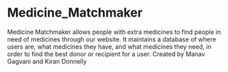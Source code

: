 # Medicine_Matchmaker
Medicine Matchmaker allows people with extra medicines to find people in need of medicines through our website. It maintains a database of where users are, what medicines they have, and what medicines they need, in order to find the best donor or recipient for a user. Created by Manav Gagvani and Kiran Donnelly 

